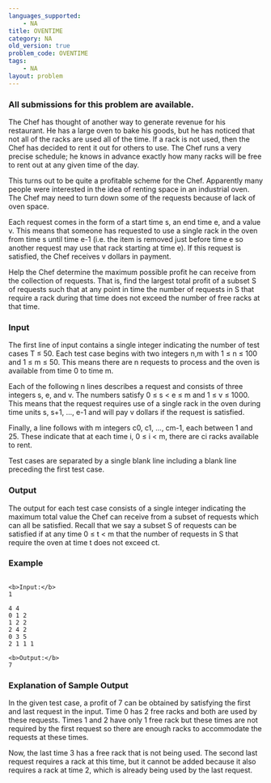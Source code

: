 ```yaml
---
languages_supported:
    - NA
title: OVENTIME
category: NA
old_version: true
problem_code: OVENTIME
tags:
    - NA
layout: problem
---
```

###  All submissions for this problem are available. 

The Chef has thought of another way to generate revenue for his restaurant. He has a large oven to bake his goods, but he has noticed that not all of the racks are used all of the time. If a rack is not used, then the Chef has decided to rent it out for others to use. The Chef runs a very precise schedule; he knows in advance exactly how many racks will be free to rent out at any given time of the day.

This turns out to be quite a profitable scheme for the Chef. Apparently many people were interested in the idea of renting space in an industrial oven. The Chef may need to turn down some of the requests because of lack of oven space.

Each request comes in the form of a start time s, an end time e, and a value v. This means that someone has requested to use a single rack in the oven from time s until time e-1 (i.e. the item is removed just before time e so another request may use that rack starting at time e). If this request is satisfied, the Chef receives v dollars in payment.

Help the Chef determine the maximum possible profit he can receive from the collection of requests. That is, find the largest total profit of a subset S of requests such that at any point in time the number of requests in S that require a rack during that time does not exceed the number of free racks at that time.

### Input

The first line of input contains a single integer indicating the number of test cases T ≤ 50. Each test case begins with two integers n,m with 1 ≤ n ≤ 100 and 1 ≤ m ≤ 50. This means there are n requests to process and the oven is available from time 0 to time m.

Each of the following n lines describes a request and consists of three integers s, e, and v. The numbers satisfy 0 ≤ s < e ≤ m and 1 ≤ v ≤ 1000. This means that the request requires use of a single rack in the oven during time units s, s+1, ..., e-1 and will pay v dollars if the request is satisfied.

Finally, a line follows with m integers c0, c1, ..., cm-1, each between 1 and 25. These indicate that at each time i, 0 ≤ i < m, there are ci racks available to rent.

Test cases are separated by a single blank line including a blank line preceding the first test case.

### Output

The output for each test case consists of a single integer indicating the maximum total value the Chef can receive from a subset of requests which can all be satisfied. Recall that we say a subset S of requests can be satisfied if at any time 0 ≤ t < m that the number of requests in S that require the oven at time t does not exceed ct.

### Example

```

<b>Input:</b>
1

4 4
0 1 2
1 2 2
2 4 2
0 3 5
2 1 1 1

<b>Output:</b>
7

```
### Explanation of Sample Output

In the given test case, a profit of 7 can be obtained by satisfying the first and last request in the input. Time 0 has 2 free racks and both are used by these requests. Times 1 and 2 have only 1 free rack but these times are not required by the first request so there are enough racks to accommodate the requests at these times.

Now, the last time 3 has a free rack that is not being used. The second last request requires a rack at this time, but it cannot be added because it also requires a rack at time 2, which is already being used by the last request.